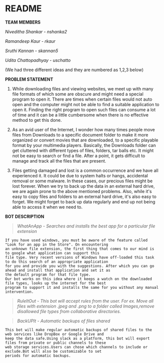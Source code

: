 # README

**TEAM MEMBERS**

 *Niveditha Shankar - nshanka2*

 *Ramandeep Kaur - rkaur*

 *Sruthi Kannan - skannan5*

 *Udita Chattopadhyay - uschatto*
 
 
 (We had three different ideas and they are numbered as 1,2,3 below)
 
 
**PROBLEM STATEMENT**
1) While downloading files and viewing websites, we meet up with many file formats of which some are obscure and might need a special program to open it. There are times when certain files would not auto open and the computer might not be able to find a suitable application to open it. Finding the right program to open such files can consume a lot of time and it can be a little cumbersome when there is no effective method to get this done.


2) As an avid user of the Internet, I wonder how many times people move files from Downloads to a specific document folder to make it more organized or convert movies that are downloaded, to a specific playable format by your multimedia players. Basically, the Downloads folder can get cluttered with different types of files, folders, tar balls etc. It might not be easy to search or find a file. After a point, it gets difficult to manage and track all the files that are present. 


3) Files getting damaged and lost is a common occurrence and we have all experienced it. It could be due to system halts or hangs, accidental removal or some malware. In these cases, our precious files might be lost forever. When we try to back up the data in an external hard drive, we are again prone to the above mentioned problems. Also, while it's easy to copy files and folders to an external hard drive, it's also easy to forget. We might forget to back up data regularly and end up not being able to access it when we need to. 




**BOT DESCRIPTION**
> *WhatAnApp - Searches and installs the best app for a particular file extension*

    If you have used windows, you must be aware of the feature called "Look for an app in the Store". On encountering 
    an unknown file extension, the first thing that comes to our mind is to google what application can support this 
    file type. Very recent versions of Windows have off-loaded this task to do this search of an appropriate application 
    for you and provide you with the suggestions. After which you can go ahead and install that application and set it as 
    the default program for that file type.
    Our bot works on this idea where it keeps a watch on the downloaded file types, looks up the internet for the best 
    program to support it and installs the same for you without any manual intervention.

> *RuleItOut - This bot will accept rules from the user. For ex. Move all files with extension .jpeg and .png to a folder
called Images,remove disallowed file types from collaborative directories.*

> *BackUPIt - Automatic backups of files shared*

    This bot will make regular automatic backups of shared files to the web services like DropBox or Google Drive and
    keep the data safe.Using slack as a platform, this bot will export files from private or public channels to these 
    web storage services.Users can chose which channels to include or exclude.Bot will also be customizable to set 
    periods for automatic backups.
